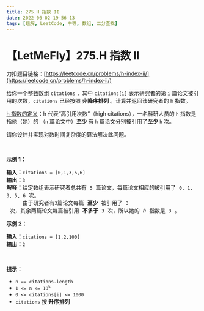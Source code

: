 ```yaml
---
title: 275.H 指数 II
date: 2022-06-02 19-56-13
tags: [题解, LeetCode, 中等, 数组, 二分查找]
---
```


# 【LetMeFly】275.H 指数 II

力扣题目链接：[https://leetcode.cn/problems/h-index-ii/](https://leetcode.cn/problems/h-index-ii/)

<p>给你一个整数数组 <code>citations</code> ，其中 <code>citations[i]</code> 表示研究者的第 <code>i</code> 篇论文被引用的次数，<code>citations</code> 已经按照&nbsp;<strong>非降序排列&nbsp;</strong>。计算并返回该研究者的 h<strong><em>&nbsp;</em></strong>指数。</p>

<p><a href="https://baike.baidu.com/item/h-index/3991452?fr=aladdin" target="_blank">h 指数的定义</a>：h 代表“高引用次数”（high citations），一名科研人员的 <code>h</code> 指数是指他（她）的 （<code>n</code> 篇论文中）<strong>至少&nbsp;</strong>有 <code>h</code> 篇论文分别被引用了<strong>至少</strong> <code>h</code> 次。</p>

<p>请你设计并实现对数时间复杂度的算法解决此问题。</p>

<p>&nbsp;</p>

<p><strong class="example">示例 1：</strong></p>

<pre>
<strong>输入：</strong><code>citations = [0,1,3,5,6]</code>
<strong>输出：</strong><code>3</code>
<strong>解释：</strong>给定数组表示研究者总共有 <code>5</code> 篇论文，每篇论文相应的被引用了 <code>0, 1, 3, 5, 6</code> 次。
&nbsp;    由于研究者有<code>3</code>篇论文每篇<strong> 至少 </strong>被引用了 <code>3</code> 次，其余两篇论文每篇被引用<strong> 不多于</strong> <code>3</code> 次，所以她的<em> h </em>指数是 <code>3</code> 。</pre>

<p><strong class="example">示例 2：</strong></p>

<pre>
<strong>输入：</strong><code>citations = [1,2,100]</code>
<strong>输出：</strong><code>2</code>
</pre>

<p>&nbsp;</p>

<p><strong>提示：</strong></p>

<ul>
	<li><code>n == citations.length</code></li>
	<li><code>1 &lt;= n &lt;= 10<sup>5</sup></code></li>
	<li><code>0 &lt;= citations[i] &lt;= 1000</code></li>
	<li><code>citations</code> 按 <strong>升序排列</strong></li>
</ul>


    